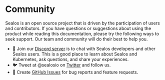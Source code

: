 # Community

Sealos is an open source project that is driven by the participation of users and contributors. If you have questions or suggestions about using the product while reading this documentation, please try the following ways to seek support. Our team and community will do their best to help you.

+ 💬 Join our [Discord server](https://discord.gg/qzBmGGZGk7) is to chat with Sealos developers and other Sealos users. This is a good place to learn about Sealos and Kubernetes, ask questions, and share your experiences.
+ 🐦 Tweet at @sealosio on [Twitter](https://twitter.com/sealosio) and follow us.
+ 🐞 Create [GitHub Issues](https://github.com/nebstudio/sealos/issues/new/choose) for bug reports and feature requests.
